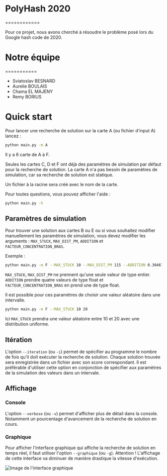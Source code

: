 # PolyHash 2020
============

Pour ce projet, nous avons cherché à résoudre le problème posé lors du Google hash code de 2020.

# Notre équipe
===========
* Sviatoslav BESNARD
* Aurelie BOULAIS
* Chama EL MAJENY
* Remy BORIUS

# Quick start
Pour lancer une recherche de solution sur la carte A (ou fichier d'input A) lancez :
```bash
python main.py -m A
```
Il y a 6 carte de A à F.

Seules les cartes C, D et F ont déjà des paramètres de simulation par défaut pour la recherche de solution.
La carte A n'a pas besoin de paramètres de simulation, car sa recherche de solution est statique.

Un fichier à la racine sera créé avec le nom de la carte.

Pour toutes questions, vous pouvez afficher l'aide :
```bash
python main.py -h
```

## Paramètres de simulation
Pour trouver une solution aux cartes B ou E ou si vous souhaitez modifier manuellement les paramètres de simulation, vous devez modifier les arguments : ```MAX_STUCK```, ```MAX_DIST_PM```, ```ADDITION``` et ```FACTEUR_CONCENTRATION_BRAS```.

Exemple : 
```bash
python main.py -m F --MAX_STUCK 10 --MAX_DIST_PM 115 --ADDITION 0.304678 13 5 42 --FACTEUR_CONCENTRATION_BRAS 0.1
```
```MAX_STUCK```, ```MAX_DIST_PM``` ne prennent qu'une seule valeur de type entier.
```ADDITION``` prendre quatre valeurs de type float et ```FACTEUR_CONCENTRATION_BRAS``` en prend une de type float.

Il est possible pour ces paramètres de choisir une valeur aléatoire dans une intervalle.
```bash
python main.py -m F --MAX_STUCK 10 20
```
Ici ```MAX_STUCK``` prendra une valeur aléatoire entre 10 et 20 avec une distribution uniforme.

## Itération
L'option ```--iteration``` (ou ```-i```) permet de spécifier au programme le nombre de fois qu'il doit exécuter la recherche de solution. Chaque solution trouvée sera enregistrée dans un fichier avec son score correspondant. Il est préférable d'utiliser cette option en conjonction de spécifier aux paramètres de la simulation des valeurs dans un intervale.

## Affichage
### Console
L'option ```--verbose``` (ou ```-v```) permet d'afficher plus de détail dans la console. Notamment un pourcentage d'avancement de la recherche de solution en cours.
### Graphique
Pour afficher l'interface graphique qui affiche la recherche de solution en temps réel, il faut utiliser l'option ```--graphique``` (ou ```-g```).
Attention ! L'affichage de cette interface va diminuer de manière drastique la vitesse d'exécution.

![Image de l'interface graphique](https://uncloud.univ-nantes.fr/index.php/s/NJrBcn5TdfjrzkP/preview)

